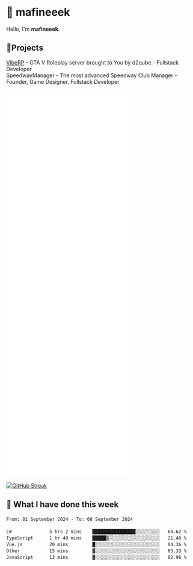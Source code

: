 # 👋 mafineeek
Hello, I'm **mafineeek**.

## 📝Projects

[VibeRP](https://v-rp.pl) - GTA V Roleplay server brought to You by d2qube - Fullstack Developer<br/>
SpeedwayManager - The most advanced Speedway Club Manager - Founder, Game Designer, Fullstack Developer


![](./github-metrics.svg)

[![GitHub Streak](https://streak-stats.demolab.com/?user=mafineeek)](https://git.io/streak-stats)

## 📰 What I have done this week
<!--START_SECTION:waka-->

```txt
From: 01 September 2024 - To: 08 September 2024

C#              5 hrs 2 mins    ████████████████░░░░░░░░░   64.62 %
TypeScript      1 hr 40 mins    █████▒░░░░░░░░░░░░░░░░░░░   21.40 %
Vue.js          20 mins         █░░░░░░░░░░░░░░░░░░░░░░░░   04.36 %
Other           15 mins         ▓░░░░░░░░░░░░░░░░░░░░░░░░   03.33 %
JavaScript      13 mins         ▓░░░░░░░░░░░░░░░░░░░░░░░░   02.96 %
```

<!--END_SECTION:waka-->
